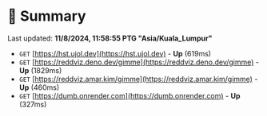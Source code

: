 # 📖 Summary
Last updated: **11/8/2024, 11:58:55 PTG "Asia/Kuala_Lumpur"**

- `GET` [https://hst.ujol.dev](https://hst.ujol.dev) - **Up** (619ms)
- `GET` [https://reddviz.deno.dev/gimme](https://reddviz.deno.dev/gimme) - **Up** (1829ms)
- `GET` [https://reddviz.amar.kim/gimme](https://reddviz.amar.kim/gimme) - **Up** (460ms)
- `GET` [https://dumb.onrender.com](https://dumb.onrender.com) - **Up** (327ms)
